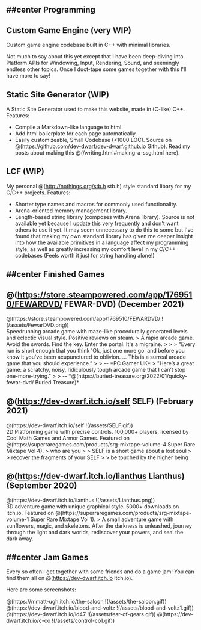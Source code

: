 ##center Programming
---
## Custom Game Engine (very WIP)
Custom game engine codebase built in C++ with minimal libraries.


Not much to say about this yet except that I have been deep-diving into Platform APIs for Windowing, Input, Rendering, Sound, and seemingly endless other topics. Once I duct-tape some games together with this I'll have more to say!

## Static Site Generator (WIP)
A Static Site Generator used to make this website, made in (C-like) C++. 
Features:
* Compile a Markdown-like language to html.
* Add html boilerplate for each page automatically.
* Easily customizeable, Small Codebase (<1000 LOC).
Source on @(https://github.com/dev-dwarf/dev-dwarf.github.io Github).
Read my posts about making this @(/writing.html#making-a-ssg.html here).

## LCF (WIP)
My personal @(http://nothings.org/stb.h stb.h) style standard libary for my C/C++ projects. Features:
* Shorter type names and macros for commonly used functionality.
* Arena-oriented memory management library.
* Length-based string library (composes with Arena library).
Source is not available yet because I update this very frequently and don't want others to use it yet. It may seem unnecessary to do this to some but I've found that making my own standard library has given me deeper insight into how the available primitives in a language affect my programming style, as well as greatly increasing my comfort level in my C/C++ codebases (Feels worth it just for string handling alone!)

##center Finished Games
---
## @(https://store.steampowered.com/app/1769510/FEWARDVD/ FEWAR-DVD) (December 2021)
<div class="project">
<div class="project-image"> @(https://store.steampowered.com/app/1769510/FEWARDVD/ !(/assets/FewarDVD.png)) </div>
<div class="project-text">
Speedrunning arcade game with maze-like procedurally generated levels and eclectic visual style. Positive reviews on steam.
> A rapid arcade game. Avoid the swords. Find the key. Enter the portal. It's a migraine.
> 
> 
> “Every run is short enough that you think 'Ok, just one more go' and before you know it you've been acupunctured to oblivion. ... This is a surreal arcade game that you should experience.” 
> 
> -- *PC Gamer UK*
> "Here’s a great game: a scratchy, noisy, ridiculously tough arcade game that I can’t stop one-more-trying."
> 
> -- *@(https://buried-treasure.org/2022/01/quicky-fewar-dvd/ Buried Treasure)*
</div>
</div>

## @(https://dev-dwarf.itch.io/self SELF) (February 2021)
<div class="project">
<div class="project-image"> @(https://dev-dwarf.itch.io/self !(/assets/SELF.gif)) </div>
<div class="project-text">
2D Platforming game with precise controls. 100,000+ players, licensed by
Cool Math Games and Armor Games. Featured on @(https://superraregames.com/products/srg-mixtape-volume-4 Super Rare Mixtape Vol 4).
> who are you
> 
> SELF is a short game about a lost soul
> 
> recover the fragments of your SELF
> 
> be touched by the higher being
</div>
</div>

## @(https://dev-dwarf.itch.io/lianthus Lianthus) (September 2020)
<div class="project">
<div class="project-image"> @(https://dev-dwarf.itch.io/lianthus !(/assets/Lianthus.png)) </div>
<div class="project-text">
3D adventure game with unique graphical style. 5000+ downloads on itch.io. Featured on @(https://superraregames.com/products/srg-mixtape-volume-1 Super Rare Mixtape Vol 1).
> A small adventure game with sunflowers, magic, and skeletons. After the darkness is unleashed, journey through the light and dark worlds, rediscover your powers, and seal the dark away.
</div>
</div>

##center Jam Games
---
Every so often I get together with some friends and do a game jam! You can find them all on @(https://dev-dwarf.itch.io itch.io). 

Here are some screenshots:
<div class="project">
<div class="project-text">
@(https://mmatt-ugh.itch.io/the-saloon !(/assets/the-saloon.gif))
@(https://dev-dwarf.itch.io/blood-and-voltz !(/assets/blood-and-voltz1.gif))
</div>
<div class="project-image">
@(https://dev-dwarf.itch.io/ld47 !(/assets/fear-of-gears.gif))
@(https://dev-dwarf.itch.io/c-co !(/assets/control-co1.gif))
</div>
</div>
